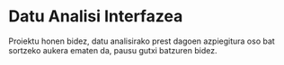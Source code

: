 # Datu Analisi Interfazea
Proiektu honen bidez, datu analisirako prest dagoen azpiegitura oso bat sortzeko aukera ematen da, pausu gutxi batzuren bidez.
